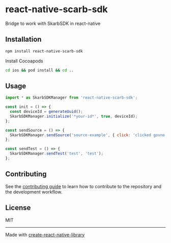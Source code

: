 # react-native-scarb-sdk

Bridge to work with SkarbSDK in react-native

## Installation

```sh
npm install react-native-scarb-sdk
```

Install Cocoapods
```sh
cd ios && pod install && cd ..
```

## Usage


```js
import * as SkarbSDKManager from 'react-native-scarb-sdk';

const init = () => {
  const deviceId = generateUuid();
  SkarbSDKManager.initialize('*your-id*', true, deviceId);
};

const sendSource = () => {
  SkarbSDKManager.sendSource('source-example', { click: 'clicked govno' });
};

const sendTest = () => {
  SkarbSDKManager.sendTest('test', 'test');
};

```


## Contributing

See the [contributing guide](CONTRIBUTING.md) to learn how to contribute to the repository and the development workflow.

## License

MIT

---

Made with [create-react-native-library](https://github.com/callstack/react-native-builder-bob)
